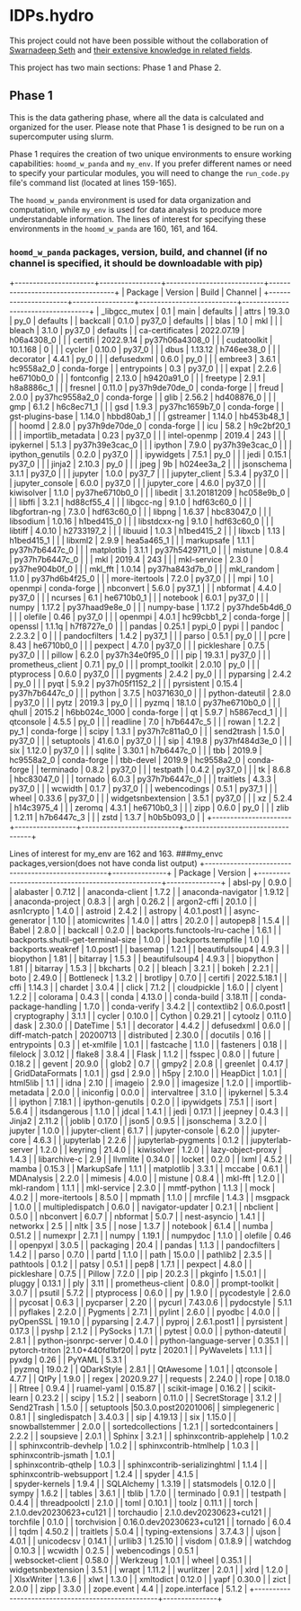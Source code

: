 # IDPs.hydro

This project could not have been possible without the collaboration of [Swarnadeep Seth](https://www.linkedin.com/in/swarnadeepseth/) and [their extensive knowledge in related fields](https://swarnadeepseth.github.io/).

This project has two main sections: Phase 1 and Phase 2.

## Phase 1

This is the data gathering phase, where all the data is calculated and organized for the user. Please note that Phase 1 is designed to be run on a supercomputer using slurm.

Phase 1 requires the creation of two unique environments to ensure working capabilities: `hoomd_w_panda` and `my_env`. If you prefer different names or need to specify your particular modules, you will need to change the `run_code.py` file's command list (located at lines 159-165).

The `hoomd_w_panda` environment is used for data organization and computation, while `my_env` is used for data analysis to produce more understandable information. The lines of interest for specifying these environments in the `hoomd_w_panda` are 160, 161, and 164.

### `hoomd_w_panda` packages, version, build, and channel (if no channel is specified, it should be downloadable with pip)

+----------------------+-----------------+---------------------------+-----------------------------------+
|      Package         |     Version     |          Build            |             Channel               |
+----------------------+-----------------+---------------------------+-----------------------------------+
|   _libgcc_mutex      |      0.1        |          main             |            defaults               |
|        attrs         |     19.3.0      |          py_0             |            defaults               |
|      backcall        |     0.1.0       |         py37_0            |            defaults               |
|        blas          |      1.0        |          mkl              |                                   |
|       bleach         |     3.1.0       |         py37_0            |            defaults               |
|  ca-certificates     |    2022.07.19   |        h06a4308_0         |                                   |
|       certifi        |    2022.9.14    |       py37h06a4308_0      |                                   |
|    cudatoolkit       |    10.1.168     |            0              |                                   |
|       cycler         |     0.10.0      |         py37_0            |                                   |
|        dbus          |     1.13.12     |      h746ee38_0           |                                   |
|      decorator       |     4.4.1       |         py_0              |                                   |
|     defusedxml       |     0.6.0       |         py_0              |                                   |
|      embree3         |     3.6.1       |       hc9558a2_0          |           conda-forge             |
|    entrypoints       |      0.3        |        py37_0             |                                   |
|       expat          |      2.2.6      |        he6710b0_0         |                                   |
|     fontconfig       |     2.13.0      |       h9420a91_0          |                                   |
|      freetype        |     2.9.1       |       h8a8886c_1          |                                   |
|      fresnel         |     0.11.0      |       py37h9de70de_0      |           conda-forge             |
|        freud         |     2.0.0       |       py37hc9558a2_0      |           conda-forge             |
|        glib          |     2.56.2      |       hd408876_0          |                                   |
|         gmp          |     6.1.2       |       h6c8ec71_1          |                                   |
|         gsd          |     1.9.3       |       py37hc1659b7_0      |           conda-forge             |
| gst-plugins-base     |     1.14.0      |       hbbd80ab_1          |                                   |
|      gstreamer       |     1.14.0      |       hb453b48_1          |                                   |
|        hoomd         |     2.8.0       |       py37h9de70de_0      |           conda-forge             |
|         icu          |      58.2       |       h9c2bf20_1          |                                   |
| importlib_metadata   |      0.23       |        py37_0             |                                   |
|  intel-openmp        |     2019.4      |            243            |                                   |
|     ipykernel        |     5.1.3       |      py37h39e3cac_0       |                                   |
|      ipython         |     7.9.0       |      py37h39e3cac_0       |                                   |
|  ipython_genutils    |     0.2.0       |          py37_0           |                                   |
|     ipywidgets       |     7.5.1       |            py_0           |                                   |
|        jedi          |     0.15.1      |          py37_0           |                                   |
|       jinja2         |     2.10.3      |            py_0           |                                   |
|        jpeg          |      9b         |       h024ee3a_2          |                                   |
|     jsonschema       |     3.1.1       |          py37_0           |                                   |
|      jupyter         |     1.0.0       |          py37_7           |                                   |
|   jupyter_client     |     5.3.4       |          py37_0           |                                   |
|  jupyter_console     |     6.0.0       |          py37_0           |                                   |
|    jupyter_core      |     4.6.0       |          py37_0           |                                   |
|     kiwisolver       |     1.1.0       |       py37he6710b0_0      |                                   |
|       libedit        |   3.1.20181209  |         hc058e9b_0        |                                   |
|       libffi         |     3.2.1       |        hd88cf55_4         |                                   |
|      libgcc-ng       |     9.1.0       |        hdf63c60_0         |                                   |
|  libgfortran-ng      |     7.3.0       |        hdf63c60_0         |                                   |
|       libpng         |    1.6.37       |        hbc83047_0         |                                   |
|      libsodium       |    1.0.16       |        h1bed415_0         |                                   |
|    libstdcxx-ng      |     9.1.0       |        hdf63c60_0         |                                   |
|       libtiff        |    4.0.10       |        h2733197_2         |                                   |
|       libuuid        |     1.0.3       |        h1bed415_2         |                                   |
|        libxcb        |     1.13        |        h1bed415_1         |                                   |
|       libxml2        |     2.9.9       |        hea5a465_1         |                                   |
|     markupsafe       |     1.1.1       |       py37h7b6447c_0      |                                   |
|    matplotlib        |     3.1.1       |       py37h5429711_0      |                                   |
|      mistune         |     0.8.4       |       py37h7b6447c_0      |                                   |
|         mkl          |     2019.4      |            243            |                                   |
|    mkl-service       |     2.3.0       |       py37he904b0f_0      |                                   |
|      mkl_fft         |     1.0.14      |       py37ha843d7b_0      |                                   |
|      mkl_random      |     1.1.0       |       py37hd6b4f25_0      |                                   |
|    more-itertools    |     7.2.0       |          py37_0           |                                   |
|         mpi          |      1.0        |          openmpi          |           conda-forge             |
|     nbconvert        |     5.6.0       |          py37_1           |                                   |
|      nbformat        |     4.4.0       |          py37_0           |                                   |
|       ncurses        |      6.1        |       he6710b0_1          |                                   |
|      notebook        |     6.0.1       |          py37_0           |                                   |
|        numpy         |    1.17.2       |      py37haad9e8e_0       |                                   |
|     numpy-base       |    1.17.2       |      py37hde5b4d6_0       |                                   |
|       olefile        |     0.46        |         py37_0            |                                   |
|       openmpi        |     4.0.1       |         hc99cbb1_2        |           conda-forge             |
|      openssl         |    1.1.1q       |       h7f8727e_0          |                                   |
|       pandas         |     0.25.1      |          pypi_0           |               pypi                |
|      pandoc          |     2.2.3.2     |             0             |                                   |
|  pandocfilters       |     1.4.2       |         py37_1            |                                   |
|       parso          |     0.5.1       |          py_0             |                                   |
|        pcre          |      8.43       |       he6710b0_0          |                                   |
|      pexpect         |     4.7.0       |         py37_0            |                                   |
|    pickleshare       |     0.7.5       |         py37_0            |                                   |
|       pillow         |     6.2.0       |     py37h34e0f95_0        |                                   |
|        pip           |     19.3.1      |         py37_0            |                                   |
| prometheus_client    |     0.7.1       |          py_0             |                                   |
|  prompt_toolkit      |     2.0.10      |          py_0             |                                   |
|    ptyprocess        |     0.6.0       |         py37_0            |                                   |
|      pygments        |     2.4.2       |          py_0             |                                   |
|     pyparsing        |     2.4.2       |          py_0             |                                   |
|        pyqt          |     5.9.2       |     py37h05f1152_2        |                                   |
|     pyrsistent       |     0.15.4      |     py37h7b6447c_0        |                                   |
|       python         |     3.7.5       |     h0371630_0            |                                   |
|  python-dateutil     |     2.8.0       |         py37_0            |                                   |
|        pytz          |     2019.3      |          py_0             |                                   |
|       pyzmq          |     18.1.0      |     py37he6710b0_0        |                                   |
|       qhull          |     2015.2      |     h6bb024c_1000         |           conda-forge             |
|         qt           |     5.9.7       |     h5867ecd_1            |                                   |
|     qtconsole        |     4.5.5       |          py_0             |                                   |
|      readline        |      7.0        |       h7b6447c_5          |                                   |
|        rowan         |     1.2.2       |          py_1             |           conda-forge             |
|       scipy          |     1.3.1       |      py37h7c811a0_0       |                                   |
|     send2trash       |     1.5.0       |         py37_0            |                                   |
|     setuptools       |     41.6.0      |         py37_0            |                                   |
|        sip           |     4.19.8      |      py37hf484d3e_0       |                                   |
|        six           |     1.12.0      |         py37_0            |                                   |
|      sqlite          |     3.30.1      |       h7b6447c_0          |                                   |
|        tbb           |     2019.9      |       hc9558a2_0          |           conda-forge             |
|     tbb-devel        |     2019.9      |       hc9558a2_0          |           conda-forge             |
|     terminado        |     0.8.2       |         py37_0            |                                   |
|      testpath        |     0.4.2       |         py37_0            |                                   |
|         tk           |     8.6.8       |       hbc83047_0          |                                   |
|      tornado         |     6.0.3       |      py37h7b6447c_0       |                                   |
|     traitlets        |     4.3.3       |         py37_0            |                                   |
|       wcwidth        |     0.1.7       |         py37_0            |                                   |
|    webencodings      |     0.5.1       |         py37_1            |                                   |
|       wheel          |     0.33.6      |         py37_0            |                                   |
| widgetsnbextension   |     3.5.1       |         py37_0            |                                   |
|         xz           |     5.2.4       |        h14c3975_4         |                                   |
|       zeromq         |     4.3.1       |        he6710b0_3         |                                   |
|        zipp          |     0.6.0       |          py_0             |                                   |
|        zlib          |     1.2.11      |        h7b6447c_3         |                                   |
|        zstd          |     1.3.7       |        h0b5b093_0         |                                   |
+----------------------+-----------------+---------------------------+-----------------------------------+




Lines of interest for my_env are 162 and 163.
###my_envc packages,version(does not have conda list output)
+---------------------------------------------------+---------------+
|                     Package                       |    Version    |
+---------------------------------------------------+---------------+
|                     absl-py                       |     0.9.0     |
|                    alabaster                      |    0.7.12     |
|                anaconda-client                    |     1.7.2     |
|                anaconda-navigator                 |    1.9.12     |
|                anaconda-project                   |     0.8.3     |
|                      argh                         |    0.26.2     |
|                  argon2-cffi                      |    20.1.0     |
|                   asn1crypto                      |     1.4.0     |
|                    astroid                        |     2.4.2     |
|                    astropy                        |  4.0.1.post1  |
|               async-generator                     |     1.10      |
|                 atomicwrites                      |     1.4.0     |
|                     attrs                         |    20.2.0     |
|                    autopep8                       |    1.5.4      |
|                     Babel                         |     2.8.0     |
|                    backcall                       |     0.2.0     |
|          backports.functools-lru-cache            |    1.6.1      |
|         backports.shutil-get-terminal-size        |     1.0.0     |
|               backports.tempfile                  |      1.0      |
|               backports.weakref                   |   1.0.post1   |
|                    basemap                        |    1.2.1      |
|                  beautifulsoup4                   |     4.9.3     |
|                   biopython                       |     1.81      |
|                    bitarray                       |     1.5.3     |
|                  beautifulsoup4                   |     4.9.3     |
|                    biopython                      |     1.81      |
|                    bitarray                       |     1.5.3     |
|                    bkcharts                       |      0.2      |
|                     bleach                        |     3.2.1     |
|                      bokeh                        |     2.2.1     |
|                       boto                        |    2.49.0     |
|                   Bottleneck                      |     1.3.2     |
|                    brotlipy                       |     0.7.0     |
|                     certifi                       |  2022.5.18.1  |
|                      cffi                         |     1.14.3    |
|                     chardet                       |     3.0.4     |
|                      click                        |     7.1.2     |
|                   cloudpickle                     |     1.6.0     |
|                     clyent                        |     1.2.2     |
|                    colorama                       |     0.4.3     |
|                     conda                         |     4.13.0    |
|                  conda-build                      |    3.18.11    |
|            conda-package-handling                 |     1.7.0     |
|                  conda-verify                     |     3.4.2     |
|                   contextlib2                     |  0.6.0.post1  |
|                 cryptography                      |     3.1.1     |
|                     cycler                        |     0.10.0    |
|                     Cython                        |    0.29.21    |
|                    cytoolz                        |    0.11.0     |
|                      dask                         |    2.30.0     |
|                    DateTime                       |      5.1      |
|                    decorator                      |     4.4.2     |
|                   defusedxml                      |     0.6.0     |
|              diff-match-patch                     |   20200713    |
|                  distributed                      |    2.30.0     |
|                   docutils                        |     0.16      |
|                   entrypoints                     |     0.3       |
|                   et-xmlfile                      |    1.0.1      |
|                   fastcache                       |    1.1.0      |
|                   fasteners                       |    0.18       |
|                   filelock                        |   3.0.12      |
|                   flake8                          |   3.8.4       |
|                   Flask                           |   1.1.2       |
|                   fsspec                          |   0.8.0       |
|                   future                          |   0.18.2      |
|                   gevent                          |   20.9.0      |
|                   glob2                           |    0.7        |
|                   gmpy2                           |   2.0.8       |
|                   greenlet                        |   0.4.17      |
|                GridDataFormats                    |   1.0.1       |
|                   gsd                             |   2.9.0       |
|                   h5py                            |   2.10.0      |
|                  HeapDict                         |   1.0.1       |
|                  html5lib                         |    1.1        |
|                    idna                           |   2.10        |
|                  imageio                          |   2.9.0       |
|                 imagesize                         |   1.2.0       |
|               importlib-metadata                  |   2.0.0       |
|                  iniconfig                        |   0.0.0       |
|                 intervaltree                      |   3.1.0       |
|                   ipykernel                       |    5.3.4      |
|                   ipython                         |   7.18.1      |
|                ipython-genutils                   |   0.2.0       |
|                  ipywidgets                       |   7.5.1       |
|                    isort                          |   5.6.4       |
|                    itsdangerous                   |   1.1.0       |
|                    jdcal                          |   1.4.1       |
|                    jedi                           |   0.17.1      |
|                    jeepney                        |   0.4.3       |
|                    Jinja2                         |   2.11.2      |
|                    joblib                         |   0.17.0      |
|                    json5                          |   0.9.5       |
|                    jsonschema                     |   3.2.0       |
|                    jupyter                        |   1.0.0       |
|                  jupyter-client                   |   6.1.7       |
|                  jupyter-console                  |   6.2.0       |
|                  jupyter-core                     |   4.6.3       |
|                    jupyterlab                     |   2.2.6       |
|               jupyterlab-pygments                 |   0.1.2       |
|                jupyterlab-server                  |   1.2.0       |
|                     keyring                       |   21.4.0      |
|                     kiwisolver                    |   1.2.0       |
|                 lazy-object-proxy                 |   1.4.3       |
|                   libarchive-c                    |    2.9        |
|                     llvmlite                      |   0.34.0      |
|                     locket                        |   0.2.0       |
|                     lxml                          |   4.5.2       |
|                     mamba                         |   0.15.3      |
|                    MarkupSafe                     |   1.1.1       |
|                    matplotlib                     |   3.3.1       |
|                     mccabe                        |   0.6.1       |
|                    MDAnalysis                     |   2.2.0       |
|                    mimesis                        |    4.0.0      |
|                    mistune                        |    0.8.4      |
|                    mkl-fft                        |    1.2.0      |
|                   mkl-random                      |    1.1.1      |
|                  mkl-service                      |    2.3.0      |
|                  mmtf-python                      |    1.1.3      |
|                     mock                          |    4.0.2      |
|                more-itertools                     |    8.5.0      |
|                    mpmath                         |    1.1.0      |
|                   mrcfile                         |    1.4.3      |
|                   msgpack                         |    1.0.0      |
|                multipledispatch                   |    0.6.0      | 
|               navigator-updater                   |    0.2.1      |
|                   nbclient                        |    0.5.0      |
|                  nbconvert                        |    6.0.7      |
|                   nbformat                        |    5.0.7      |
|                nest-asyncio                       |    1.4.1      |
|                  networkx                         |     2.5       |
|                    nltk                           |    3.5        |
|                    nose                           |    1.3.7      |
|                  notebook                         |    6.1.4      |
|                   numba                           |   0.51.2      |
|                  numexpr                          |   2.7.1       |
|                   numpy                           |   1.19.1      |
|                  numpydoc                         |   1.1.0       |
|                  olefile                          |    0.46       |
|                  openpyxl                         |   3.0.5       |
|                  packaging                        |    20.4       |
|                   pandas                          |   1.1.3       |
|                pandocfilters                      |   1.4.2       |
|                   parso                           |   0.7.0       |
|                   partd                           |   1.1.0       |
|                    path                           |   15.0.0      |
|                  pathlib2                         |   2.3.5       |
|                  pathtools                        |   0.1.2       |
|                    patsy                          |   0.5.1       |
|                    pep8                           |   1.7.1       |
|                  pexpect                          |   4.8.0       |
|                pickleshare                        |   0.7.5       |
|                   Pillow                          |   7.2.0       |
|                     pip                           |   20.2.3      |
|                  pkginfo                          |  1.5.0.1      |
|                  pluggy                           |   0.13.1      |
|                    ply                            |    3.11       |
|              prometheus-client                    |   0.8.0       |
|               prompt-toolkit                      |   3.0.7       |
|                  psutil                           |   5.7.2       |
|                ptyprocess                         |   0.6.0       |
|                    py                             |   1.9.0       |
|                pycodestyle                        |   2.6.0       |
|                  pycosat                          |   0.6.3       | 
|                 pycparser                         |   2.20        |
|                  pycurl                           | 7.43.0.6      |
|                pydocstyle                         |   5.1.1       |
|                  pyflakes                         |   2.2.0       |
|                  Pygments                         |   2.7.1       |
|                  pylint                           |   2.6.0       | 
|                  pyodbc                           |     4.0.0     |
|                pyOpenSSL                          |   19.1.0      |
|                 pyparsing                         |   2.4.7       |
|                  pyproj                           | 2.6.1.post1   |
|                pyrsistent                         |   0.17.3      |
|                   pyshp                           |   2.1.2       |
|                  PySocks                          |   1.7.1       |
|                  pytest                           |   0.0.0       |
|              python-dateutil                      |   2.8.1       |
|            python-jsonrpc-server                  |   0.4.0       |
|            python-language-server                 |   0.35.1      |
|               pytorch-triton                      |2.1.0+440fd1bf20|
|                   pytz                            |   2020.1      |
|                PyWavelets                         |   1.1.1       |
|                   pyxdg                           |   0.26        |
|                  PyYAML                           |   5.3.1       |  
|                  pyzmq                            |   19.0.2      |
|                QDarkStyle                         |   2.8.1       |
|                QtAwesome                          |   1.0.1       |
|                 qtconsole                         |   4.7.7       |
|                   QtPy                            |   1.9.0       |
|                  regex                            |  2020.9.27    |
|                 requests                          |   2.24.0      |
|                   rope                            |   0.18.0      |
|                  Rtree                            |   0.9.4       |
|                ruamel-yaml                        |  0.15.87      |
|               scikit-image                        |   0.16.2      |
|               scikit-learn                        |   0.23.2      |
|                   scipy                           |   1.5.2       |
|                  seaborn                          |   0.11.0      |
|               SecretStorage                       |   3.1.2       |
|                Send2Trash                         |   1.5.0       |
|                setuptools                         |50.3.0.post20201006|
|              simplegeneric                        |   0.8.1       |
|             singledispatch                        |  3.4.0.3      |
|                    sip                            |  4.19.13      |
|                    six                            |   1.15.0      |
|              snowballstemmer                      |   2.0.0       |
|             sortedcollections                     |   1.2.1       |
|            sortedcontainers                       |   2.2.2       |
|                 soupsieve                         |   2.0.1       |
|                  Sphinx                           |   3.2.1       |
|          sphinxcontrib-applehelp                  |   1.0.2       |
|           sphinxcontrib-devhelp                   |   1.0.2       |
|           sphinxcontrib-htmlhelp                  |   1.0.3       |
|            sphinxcontrib-jsmath                   |   1.0.1       |  
|            sphinxcontrib-qthelp                   |   1.0.3       |
|          sphinxcontrib-serializinghtml            |   1.1.4       |
|          sphinxcontrib-websupport                 |   1.2.4       |
|                   spyder                          |   4.1.5       |  
|                spyder-kernels                     |   1.9.4       |
|                 SQLAlchemy                        |  1.3.19       |
|                 statsmodels                       |  0.12.0       |
|                   sympy                           |   1.6.2       |
|                   tables                          |    3.6.1      |
|                   tblib                           |    1.7.0      |
|                  terminado                        |    0.9.1      |
|                   testpath                        |    0.4.4      |
|                threadpoolctl                      |    2.1.0      |
|                    toml                           |    0.10.1     |
|                   toolz                           |    0.11.1     |
|                   torch                           | 2.1.0.dev20230623+cu121 |
|                torchaudio                         | 2.1.0.dev20230623+cu121 |
|                 torchfile                         |   0.1.0       |
|                torchvision                        | 0.16.0.dev20230623+cu121 |
|                 tornado                           |    6.0.4      |
|                   tqdm                            |   4.50.2      |
|                 traitlets                         |    5.0.4      |
|              typing-extensions                    |   3.7.4.3     |
|                     ujson                         |    4.0.1      |
|                  unicodecsv                       |   0.14.1      |
|                   urllib3                         |   1.25.10     |
|                   visdom                          |   0.1.8.9     |
|                  watchdog                         |    0.10.3     |
|                   wcwidth                         |    0.2.5      |
|                webencodings                       |    0.5.1      |  
|                websocket-client                   |    0.58.0     |
|                   Werkzeug                        |    1.0.1      |
|                     wheel                         |    0.35.1     |
|               widgetsnbextension                  |    3.5.1      |
|                      wrapt                        |    1.11.2     |
|                    wurlitzer                      |    2.0.1      |
|                      xlrd                         |    1.2.0      |
|                  XlsxWriter                       |    1.3.6      |
|                     xlwt                          |    1.3.0      |
|                    xmltodict                      |    0.12.0     |
|                      yapf                         |    0.30.0     |
|                     zict                          |    2.0.0      |
|                     zipp                          |    3.3.0      |
|                   zope.event                      |     4.4       |
|                  zope.interface                   |    5.1.2      |
+---------------------------------------------------+---------------+